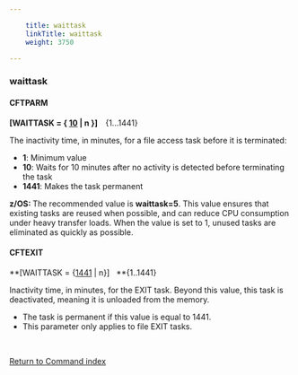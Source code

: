 ```yaml
---

    title: waittask
    linkTitle: waittask
    weight: 3750

---
```

<span id="waittask"></span>

### waittask

<span id="waittask_CFTPARM"></span>

#### CFTPARM

****\[WAITTASK = { <u>10</u> | n }\]   <span style="font-weight: normal;"> {1...1441}</span>****

The inactivity time, in minutes, for a file access task before it is terminated:

- <span style="font-weight: bold;">****1****</span>: Minimum value
- <span style="font-weight: bold;">****10****</span>: Waits for 10 minutes after no activity is detected before terminating the task
- **1441**: Makes the task permanent

<span style="font-weight: bold;">****z/OS:**** </span>The recommended value is **waittask=5**. This value ensures that existing tasks are reused when possible, and can reduce CPU consumption under heavy transfer loads. When the value is set to 1, unused tasks are eliminated as quickly as possible.

<span id="waittask_CFTEXIT"></span>

#### CFTEXIT

**\[WAITTASK = {<u>1441</u> | n}\]   **{1..1441}

Inactivity time, in minutes, for the EXIT task. Beyond this value, this
task is deactivated, meaning it is unloaded from the memory.

- The task is permanent if this value is equal to 1441.
- This parameter only applies to file EXIT tasks.

 

[Return to Command index](../../)
